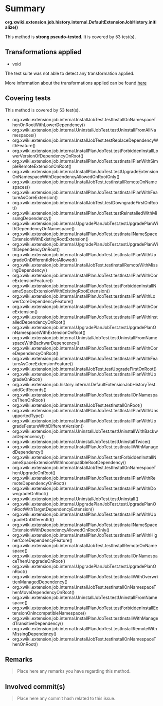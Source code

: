 # Summary
**org.xwiki.extension.job.history.internal.DefaultExtensionJobHistory.initialize()**

This method is **strong pseudo-tested**.
It is covered by 53 test(s). 


## Transformations applied

- void


The test suite was not able to detect any transformation applied.

More information about the transformations applied can be found [here](https://github.com/STAMP-project/pitest-descartes)

## Covering tests
This method is covered by 53 test(s).
* org.xwiki.extension.job.internal.InstallJobTest.testInstallOnNamespaceThenOnRootWithLowerDependency()
* org.xwiki.extension.job.internal.UninstallJobTest.testUninstallFromAllNamespaces()
* org.xwiki.extension.job.internal.InstallJobTest.testReplaceDependencyWithFeature()
* org.xwiki.extension.job.internal.InstallPlanJobTest.testForbiddenInstallLowerVersionOfDependencyOnRoot()
* org.xwiki.extension.job.internal.InstallPlanJobTest.testInstallPlanWithSimpleRemoteExtensionOnRoot()
* org.xwiki.extension.job.internal.InstallPlanJobTest.testUpgradeExtensionOnNamespaceWithDependencyAllowedOnRootOnly()
* org.xwiki.extension.job.internal.InstallJobTest.testInstallRemoteOnNamespaces()
* org.xwiki.extension.job.internal.InstallPlanJobTest.testInstallPlanWithFeatureAsCoreExtension()
* org.xwiki.extension.job.internal.InstallJobTest.testDowngradeFirstOnRoot()
* org.xwiki.extension.job.internal.InstallPlanJobTest.testReInstalledWithMissingDependency()
* org.xwiki.extension.job.internal.UpgradePlanJobTest.testUpgradePlanWithDependencyOnNamespace()
* org.xwiki.extension.job.internal.InstallPlanJobTest.testInstallNameSpaceExtensionWithExistingRootExtension()
* org.xwiki.extension.job.internal.UpgradePlanJobTest.testUpgradePlanWithDependencyOnRoot()
* org.xwiki.extension.job.internal.InstallPlanJobTest.testInstallPlanWithUpgradeOnDifferentIdNotAllowed()
* org.xwiki.extension.job.internal.InstallJobTest.testInstallRemoteWithMissingDependency()
* org.xwiki.extension.job.internal.InstallPlanJobTest.testInstallPlanWithCoreExtensionFeature()
* org.xwiki.extension.job.internal.InstallPlanJobTest.testForbiddenInstallNameSpaceExtensionWithExistingRootExtension()
* org.xwiki.extension.job.internal.InstallPlanJobTest.testInstallPlanWithLowerCoreDependencyFeature()
* org.xwiki.extension.job.internal.InstallPlanJobTest.testInstallPlanWithCoreExtension()
* org.xwiki.extension.job.internal.InstallPlanJobTest.testInstallPlanWithInstalledDependencyOnRoot()
* org.xwiki.extension.job.internal.UpgradePlanJobTest.testUpgradePlanOnNamespaceWithExtensionOnRoot()
* org.xwiki.extension.job.internal.UninstallJobTest.testUninstallFromNamespaceWithBackwarDepencency()
* org.xwiki.extension.job.internal.InstallPlanJobTest.testInstallPlanWithCoreDependencyOnRoot()
* org.xwiki.extension.job.internal.InstallPlanJobTest.testInstallPlanWithFeatureAsCoreExtensionFeature()
* org.xwiki.extension.job.internal.InstallJobTest.testUpgradeFirstOnRoot()
* org.xwiki.extension.job.internal.InstallPlanJobTest.testInstallPlanWithUpgradeOnRoot()
* org.xwiki.extension.job.history.internal.DefaultExtensionJobHistoryTest.addGetRecords()
* org.xwiki.extension.job.internal.InstallPlanJobTest.testInstallOnNamespaceThenOnRoot()
* org.xwiki.extension.job.internal.InstallJobTest.testInstallOnRoot()
* org.xwiki.extension.job.internal.InstallPlanJobTest.testInstallPlanWithUnsupportedType()
* org.xwiki.extension.job.internal.InstallPlanJobTest.testInstallPlanWithUpgradeFeatureWithDifferentVersion()
* org.xwiki.extension.job.internal.UninstallJobTest.testUninstallWithBackwarDepencency()
* org.xwiki.extension.job.internal.UninstallJobTest.testUninstallTwice()
* org.xwiki.extension.job.internal.InstallPlanJobTest.testInstallWithManagedDependency()
* org.xwiki.extension.job.internal.InstallPlanJobTest.testForbiddenInstallNameSpaceExtensionWithIncompatibleRootDependency()
* org.xwiki.extension.job.internal.InstallJobTest.testInstallOnNamespaceThenUpgradeOnRoot()
* org.xwiki.extension.job.internal.InstallPlanJobTest.testInstallPlanWithRemoteDependencyOnRoot()
* org.xwiki.extension.job.internal.InstallPlanJobTest.testInstallPlanWithDowngradeOnRoot()
* org.xwiki.extension.job.internal.UninstallJobTest.testUninstall()
* org.xwiki.extension.job.internal.UpgradePlanJobTest.testUpgradePlanOnRootWithTargetDependencyExtension()
* org.xwiki.extension.job.internal.InstallPlanJobTest.testInstallPlanWithUpgradeOnDifferentId()
* org.xwiki.extension.job.internal.InstallPlanJobTest.testInstallNameSpaceExtensionWithDependencyAllowedOnRootOnly()
* org.xwiki.extension.job.internal.InstallPlanJobTest.testInstallPlanWithHigherCoreDependencyFeature()
* org.xwiki.extension.job.internal.InstallJobTest.testInstallRemoteOnNamespace()
* org.xwiki.extension.job.internal.InstallPlanJobTest.testInstallOnNamespaceThenUnpgradeOnRoot()
* org.xwiki.extension.job.internal.UpgradePlanJobTest.testUpgradePlanOnRoot()
* org.xwiki.extension.job.internal.InstallPlanJobTest.testInstallWithOverwrittenManagedDependency()
* org.xwiki.extension.job.internal.InstallJobTest.testInstallOnNamespaceThenMoveDependencyOnRoot()
* org.xwiki.extension.job.internal.UninstallJobTest.testUninstallFromNamespace()
* org.xwiki.extension.job.internal.InstallPlanJobTest.testForbiddenInstallExtensionOnIncompatibleNamespace()
* org.xwiki.extension.job.internal.InstallPlanJobTest.testInstallWithManagedTransitiveDependency()
* org.xwiki.extension.job.internal.InstallPlanJobTest.testInstallRemoteWithMissingDependency()
* org.xwiki.extension.job.internal.InstallJobTest.testInstallOnNamespaceThenOnRoot()


## Remarks
> Place here any remarks you have regarding this method.

## Involved commit(s)

> Place here any commit hash related to this issue.
